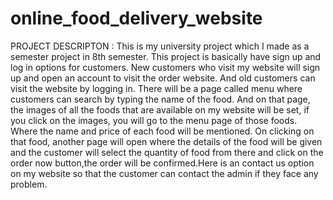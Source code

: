 # online_food_delivery_website
PROJECT DESCRIPTON : 
This is my university project which I made as a semester project in 8th semester. This project is basically have sign up and log in options for customers. New customers who visit my website will sign up and open an account to visit the order website. And old customers can visit the website by logging in. There will be a page called menu where customers can search by typing the name of the food. And on that page, the images of all the foods that are available on my website will be set, if you click on the images, you will go to the menu page of those foods. Where the name and price of each food will be mentioned. On clicking on that food, another page will open where the details of the food will be given and the customer will select the quantity of food from there and click on the order now button,the order will be confirmed.Here is an contact us option on my website so that the customer can contact the admin if they face any problem.

